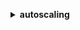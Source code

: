 **<details ><summary style="color:none;">autoscaling</summary><blockquote>**

- **<details><summary style="color:none;"><b><u>attach-instances</b></u></summary><blockquote>**

  * **<p style="color:none;">--instance-ids</p>**
  * **<p style="color:none;">--auto-scaling-group-name</p>**
  * **<p style="color:none;">--cli-input-json</p>**
  * **<p style="color:none;">--cli-input-yaml</p>**
  * **<p style="color:none;">--generate-cli-skeleton</p>**

  </br>

  <p style="color:red;">Description</p>

  </br>

  ## **Examples**

  ```bash

  ```
  ```json

  ```

  </br>

- **<details><summary style="color:none;"><b><u>attach-load-balancers</b></u></summary><blockquote>**

  * **<p style="color:none;">--auto-scaling-group-name</p>**
  * **<p style="color:none;">--load-balancer-names</p>**
  * **<p style="color:none;">--cli-input-json</p>**
  * **<p style="color:none;">--cli-input-yaml</p>**
  * **<p style="color:none;">--generate-cli-skeleton</p>**

  </br>

  <p style="color:red;">Description</p>

  </br>

  ## **Examples**

  ```bash

  ```
  ```json

  ```

  </br>

- **<details><summary style="color:none;"><b><u>attach-load-balancer-target-groups</b></u></summary><blockquote>**

  * **<p style="color:none;">--auto-scaling-group-name</p>**
  * **<p style="color:none;">--target-group-arns</p>**
  * **<p style="color:none;">--cli-input-json</p>**
  * **<p style="color:none;">--cli-input-yaml</p>**
  * **<p style="color:none;">--generate-cli-skeleton</p>**

  </br>

  <p style="color:red;">Description</p>

  </br>

  ## **Examples**

  ```bash

  ```
  ```json

  ```

  </br>

- **<details><summary style="color:none;"><b><u>batch-delete-scheduled-action</b></u></summary><blockquote>**

  * **<p style="color:none;">--auto-scaling-group-name</p>**
  * **<p style="color:none;">--scheduled-action-names</p>**
  * **<p style="color:none;">--cli-input-json</p>**
  * **<p style="color:none;">--cli-input-yaml</p>**
  * **<p style="color:none;">--generate-cli-skeleton</p>**

  </br>

  <p style="color:red;">Description</p>

  </br>

  ## **Examples**

  ```bash

  ```
  ```json

  ```

  </br>

- **<details><summary style="color:none;"><b><u>batch-put-scheduled-update-group-action</b></u></summary><blockquote>**

  * **<p style="color:none;">--auto-scaling-group-name</p>**
  * **<p style="color:none;">--scheduled-update-group-actions</p>**
  * **<p style="color:none;">--cli-input-json</p>**
  * **<p style="color:none;">--cli-input-yaml</p>**
  * **<p style="color:none;">--generate-cli-skeleton</p>**

  </br>

  <p style="color:red;">Description</p>

  </br>

  ## **Examples**

  ```bash

  ```
  ```json

  ```

  </br>

- **<details><summary style="color:none;"><b><u>cancel-instance-refresh</b></u></summary><blockquote>**

  * **<p style="color:none;">--auto-scaling-group-name</p>**
  * **<p style="color:none;">--cli-input-json</p>**
  * **<p style="color:none;">--cli-input-yaml</p>**
  * **<p style="color:none;">--generate-cli-skeleton</p>**

  </br>

  <p style="color:red;">Description</p>

  </br>

  ## **Examples**

  ```bash

  ```
  ```json

  ```

  </br>

- **<details><summary style="color:none;"><b><u>complete-lifecycle-action</b></u></summary><blockquote>**

  * **<p style="color:none;">--lifecycle-hook-name</p>**
  * **<p style="color:none;">--auto-scaling-group-name</p>**
  * **<p style="color:none;">--lifecycle-action-token</p>**
  * **<p style="color:none;">--lifecycle-action-result</p>**
  * **<p style="color:none;">--instance-id</p>**
  * **<p style="color:none;">--cli-input-json</p>**
  * **<p style="color:none;">--cli-input-yaml</p>**
  * **<p style="color:none;">--generate-cli-skeleton</p>**

  </br>

  <p style="color:red;">Description</p>

  </br>

  ## **Examples**

  ```bash

  ```
  ```json

  ```

  </br>

- **<details><summary style="color:none;"><b><u>create-auto-scaling-group</b></u></summary><blockquote>**

  * **<p style="color:none;">--auto-scaling-group-name</p>**
  * **<p style="color:none;">--launch-configuration-name</p>**
  * **<p style="color:none;">--launch-template</p>**
  * **<p style="color:none;">--mixed-instances-policy</p>**
  * **<p style="color:none;">--instance-id</p>**
  * **<p style="color:none;">--min-size</p>**
  * **<p style="color:none;">--max-size</p>**
  * **<p style="color:none;">--desired-capacity</p>**
  * **<p style="color:none;">--default-cooldown</p>**
  * **<p style="color:none;">--availability-zones</p>**
  * **<p style="color:none;">--load-balancer-names</p>**
  * **<p style="color:none;">--target-group-arns</p>**
  * **<p style="color:none;">--health-check-type</p>**
  * **<p style="color:none;">--health-check-grace-period</p>**
  * **<p style="color:none;">--placement-group</p>**
  * **<p style="color:none;">--vpc-zone-identifier</p>**
  * **<p style="color:none;">--termination-policies</p>**
  * **<p style="color:none;">--new-instances-protected-from-scale-in</p>**
  * **<p style="color:none;">--no-new-instances-protected-from-scale-in</p>**
  * **<p style="color:none;">--capacity-rebalance</p>**
  * **<p style="color:none;">--no-capacity-rebalance</p>**
  * **<p style="color:none;">--lifecycle-hook-specification-list</p>**
  * **<p style="color:none;">--tags</p>**
  * **<p style="color:none;">--service-linked-role-arn</p>**
  * **<p style="color:none;">--max-instance-lifetime</p>**
  * **<p style="color:none;">--context</p>**
  * **<p style="color:none;">--cli-input-json</p>**
  * **<p style="color:none;">--cli-input-yaml</p>**
  * **<p style="color:none;">--generate-cli-skeleton</p>**

  </br>

  <p style="color:red;">Description</p>

  </br>

  ## **Examples**

  ```bash

  ```
  ```json

  ```

  </br>

- **<details><summary style="color:none;"><b><u>create-launch-configuration</b></u></summary><blockquote>**

  * **<p style="color:none;">--launch-configuration-name</p>**
  * **<p style="color:none;">--image-id</p>**
  * **<p style="color:none;">--key-name</p>**
  * **<p style="color:none;">--security-groups</p>**
  * **<p style="color:none;">--classic-link-vpc-id</p>**
  * **<p style="color:none;">--classic-link-vpc-security-groups</p>**
  * **<p style="color:none;">--user-data</p>**
  * **<p style="color:none;">--instance-id</p>**
  * **<p style="color:none;">--instance-type</p>**
  * **<p style="color:none;">--kernel-id</p>**
  * **<p style="color:none;">--ramdisk-id</p>**
  * **<p style="color:none;">--block-device-mappings</p>**
  * **<p style="color:none;">--instance-monitoring</p>**
  * **<p style="color:none;">--spot-price</p>**
  * **<p style="color:none;">--iam-instance-profile</p>**
  * **<p style="color:none;">--ebs-optimized</p>**
  * **<p style="color:none;">--no-ebs-optimized</p>**
  * **<p style="color:none;">--associate-public-ip-address</p>**
  * **<p style="color:none;">--no-associate-public-ip-address</p>**
  * **<p style="color:none;">--placement-tenancy</p>**
  * **<p style="color:none;">--metadata-options</p>**
  * **<p style="color:none;">--cli-input-json</p>**
  * **<p style="color:none;">--cli-input-yaml</p>**
  * **<p style="color:none;">--generate-cli-skeleton</p>**

  </br>

  <p style="color:red;">Description</p>

  </br>

  ## **Examples**

  ```bash

  ```
  ```json

  ```

  </br>

- **<details><summary style="color:none;"><b><u>create-or-update-tags</b></u></summary><blockquote>**

  * **<p style="color:none;">--tags</p>**
  * **<p style="color:none;">--cli-input-json</p>**
  * **<p style="color:none;">--cli-input-yaml</p>**
  * **<p style="color:none;">--generate-cli-skeleton</p>**

  </br>

  <p style="color:red;">Description</p>

  </br>

  ## **Examples**

  ```bash

  ```
  ```json

  ```

  </br>

- **<details><summary style="color:none;"><b><u>delete-auto-scaling-group</b></u></summary><blockquote>**

  * **<p style="color:none;">--auto-scaling-group-name</p>**
  * **<p style="color:none;">--force-delete</p>**
  * **<p style="color:none;">--no-force-delete</p>**
  * **<p style="color:none;">--cli-input-json</p>**
  * **<p style="color:none;">--cli-input-yaml</p>**
  * **<p style="color:none;">--generate-cli-skeleton</p>**

  </br>

  <p style="color:red;">Description</p>

  </br>

  ## **Examples**

  ```bash

  ```
  ```json

  ```

  </br>

- **<details><summary style="color:none;"><b><u>delete-launch-configuration</b></u></summary><blockquote>**

  * **<p style="color:none;">--launch-configuration-name</p>**
  * **<p style="color:none;">--cli-input-json</p>**
  * **<p style="color:none;">--cli-input-yaml</p>**
  * **<p style="color:none;">--generate-cli-skeleton</p>**

  </br>

  <p style="color:red;">Description</p>

  </br>

  ## **Examples**

  ```bash

  ```
  ```json

  ```

  </br>

- **<details><summary style="color:none;"><b><u>delete-lifecycle-hook</b></u></summary><blockquote>**

  * **<p style="color:none;">--lifecycle-hook-name</p>**
  * **<p style="color:none;">--auto-scaling-group-name</p>**
  * **<p style="color:none;">--cli-input-json</p>**
  * **<p style="color:none;">--cli-input-yaml</p>**
  * **<p style="color:none;">--generate-cli-skeleton</p>**

  </br>

  <p style="color:red;">Description</p>

  </br>

  ## **Examples**

  ```bash

  ```
  ```json

  ```

  </br>

- **<details><summary style="color:none;"><b><u>delete-notification-configuration</b></u></summary><blockquote>**

  * **<p style="color:none;">--auto-scaling-group-name</p>**
  * **<p style="color:none;">--topic-arn</p>**
  * **<p style="color:none;">--cli-input-json</p>**
  * **<p style="color:none;">--cli-input-yaml</p>**
  * **<p style="color:none;">--generate-cli-skeleton</p>**

  </br>

  <p style="color:red;">Description</p>

  </br>

  ## **Examples**

  ```bash

  ```
  ```json

  ```

  </br>

- **<details><summary style="color:none;"><b><u>delete-policy</b></u></summary><blockquote>**

  * **<p style="color:none;">--auto-scaling-group-name</p>**
  * **<p style="color:none;">--policy-name</p>**
  * **<p style="color:none;">--cli-input-json</p>**
  * **<p style="color:none;">--cli-input-yaml</p>**
  * **<p style="color:none;">--generate-cli-skeleton</p>**

  </br>

  <p style="color:red;">Description</p>

  </br>

  ## **Examples**

  ```bash

  ```
  ```json

  ```

  </br>

- **<details><summary style="color:none;"><b><u>delete-scheduled-action</b></u></summary><blockquote>**

  * **<p style="color:none;">--auto-scaling-group-name</p>**
  * **<p style="color:none;">--scheduled-action-name</p>**
  * **<p style="color:none;">--cli-input-json</p>**
  * **<p style="color:none;">--cli-input-yaml</p>**
  * **<p style="color:none;">--generate-cli-skeleton</p>**

  </br>

  <p style="color:red;">Description</p>

  </br>

  ## **Examples**

  ```bash

  ```
  ```json

  ```

  </br>

- **<details><summary style="color:none;"><b><u>delete-tags</b></u></summary><blockquote>**

  * **<p style="color:none;">--tags</p>**
  * **<p style="color:none;">--cli-input-json</p>**
  * **<p style="color:none;">--cli-input-yaml</p>**
  * **<p style="color:none;">--generate-cli-skeleton</p>**

  </br>

  <p style="color:red;">Description</p>

  </br>

  ## **Examples**

  ```bash

  ```
  ```json

  ```

  </br>

- **<details><summary style="color:none;"><b><u>delete-warm-pool</b></u></summary><blockquote>**

  * **<p style="color:none;">--auto-scaling-group-name</p>**
  * **<p style="color:none;">--force-delete</p>**
  * **<p style="color:none;">--no-force-delete</p>**
  * **<p style="color:none;">--cli-input-json</p>**
  * **<p style="color:none;">--cli-input-yaml</p>**
  * **<p style="color:none;">--generate-cli-skeleton</p>**

  </br>

  <p style="color:red;">Description</p>

  </br>

  ## **Examples**

  ```bash

  ```
  ```json

  ```

  </br>

- **<details><summary style="color:none;"><b><u>describe-account-limits</b></u></summary><blockquote>**

  * **<p style="color:none;">--cli-input-json</p>**
  * **<p style="color:none;">--cli-input-yaml</p>**
  * **<p style="color:none;">--generate-cli-skeleton</p>**

  </br>

  <p style="color:red;">Description</p>

  </br>

  ## **Examples**

  ```bash

  ```
  ```json

  ```

  </br>

- **<details><summary style="color:none;"><b><u>describe-adjustment-types</b></u></summary><blockquote>**

  * **<p style="color:none;">--cli-input-json</p>**
  * **<p style="color:none;">--cli-input-yaml</p>**
  * **<p style="color:none;">--generate-cli-skeleton</p>**

  </br>

  <p style="color:red;">Description</p>

  </br>

  ## **Examples**

  ```bash

  ```
  ```json

  ```

  </br>

- **<details><summary style="color:none;"><b><u>describe-auto-scaling-groups</b></u></summary><blockquote>**

  * **<p style="color:none;">--auto-scaling-group-names</p>**
  * **<p style="color:none;">--cli-input-json</p>**
  * **<p style="color:none;">--cli-input-yaml</p>**
  * **<p style="color:none;">--starting-token</p>**
  * **<p style="color:none;">--page-size</p>**
  * **<p style="color:none;">--max-items</p>**
  * **<p style="color:none;">--generate-cli-skeleton</p>**

  </br>

  <p style="color:red;">Description</p>

  </br>

  ## **Examples**

  ```bash

  ```
  ```json

  ```

  </br>

- **<details><summary style="color:none;"><b><u>describe-auto-scaling-instances</b></u></summary><blockquote>**

  * **<p style="color:none;">--instance-ids</p>**
  * **<p style="color:none;">--cli-input-json</p>**
  * **<p style="color:none;">--cli-input-yaml</p>**
  * **<p style="color:none;">--starting-token</p>**
  * **<p style="color:none;">--page-size</p>**
  * **<p style="color:none;">--max-items</p>**
  * **<p style="color:none;">--generate-cli-skeleton</p>**

  </br>

  <p style="color:red;">Description</p>

  </br>

  ## **Examples**

  ```bash

  ```
  ```json

  ```

  </br>

- **<details><summary style="color:none;"><b><u>describe-auto-scaling-notification-types</b></u></summary><blockquote>**

  * **<p style="color:none;">--cli-input-json</p>**
  * **<p style="color:none;">--cli-input-yaml</p>**
  * **<p style="color:none;">--generate-cli-skeleton</p>**

  </br>

  <p style="color:red;">Description</p>

  </br>

  ## **Examples**

  ```bash

  ```
  ```json

  ```

  </br>

- **<details><summary style="color:none;"><b><u>describe-instance-refreshes</b></u></summary><blockquote>**

  * **<p style="color:none;">--auto-scaling-group-name</p>**
  * **<p style="color:none;">--instance-refresh-ids</p>**
  * **<p style="color:none;">--next-token</p>**
  * **<p style="color:none;">--max-records</p>**
  * **<p style="color:none;">--cli-input-json</p>**
  * **<p style="color:none;">--cli-input-yaml</p>**
  * **<p style="color:none;">--generate-cli-skeleton</p>**

  </br>

  <p style="color:red;">Description</p>

  </br>

  ## **Examples**

  ```bash

  ```
  ```json

  ```

  </br>

- **<details><summary style="color:none;"><b><u>describe-launch-configurations</b></u></summary><blockquote>**

  * **<p style="color:none;">--launch-configuration-names</p>**
  * **<p style="color:none;">--cli-input-json</p>**
  * **<p style="color:none;">--cli-input-yaml</p>**
  * **<p style="color:none;">--starting-token</p>**
  * **<p style="color:none;">--page-size</p>**
  * **<p style="color:none;">--max-items</p>**
  * **<p style="color:none;">--generate-cli-skeleton</p>**

  </br>

  <p style="color:red;">Description</p>

  </br>

  ## **Examples**

  ```bash

  ```
  ```json

  ```

  </br>

- **<details><summary style="color:none;"><b><u>describe-lifecycle-hooks</b></u></summary><blockquote>**

  * **<p style="color:none;">--auto-scaling-group-name</p>**
  * **<p style="color:none;">--lifecycle-hook-names</p>**
  * **<p style="color:none;">--cli-input-json</p>**
  * **<p style="color:none;">--cli-input-yaml</p>**
  * **<p style="color:none;">--generate-cli-skeleton</p>**

  </br>

  <p style="color:red;">Description</p>

  </br>

  ## **Examples**

  ```bash

  ```
  ```json

  ```

  </br>

- **<details><summary style="color:none;"><b><u>describe-lifecycle-hook-types</b></u></summary><blockquote>**

  * **<p style="color:none;">--cli-input-json</p>**
  * **<p style="color:none;">--cli-input-yaml</p>**
  * **<p style="color:none;">--generate-cli-skeleton</p>**

  </br>

  <p style="color:red;">Description</p>

  </br>

  ## **Examples**

  ```bash

  ```
  ```json

  ```

  </br>

- **<details><summary style="color:none;"><b><u>describe-load-balancers</b></u></summary><blockquote>**

  * **<p style="color:none;">--auto-scaling-group-name</p>**
  * **<p style="color:none;">--cli-input-json</p>**
  * **<p style="color:none;">--cli-input-yaml</p>**
  * **<p style="color:none;">--starting-token</p>**
  * **<p style="color:none;">--page-size</p>**
  * **<p style="color:none;">--max-items</p>**
  * **<p style="color:none;">--generate-cli-skeleton</p>**

  </br>

  <p style="color:red;">Description</p>

  </br>

  ## **Examples**

  ```bash

  ```
  ```json

  ```

  </br>

- **<details><summary style="color:none;"><b><u>describe-load-balancer-target-groups</b></u></summary><blockquote>**

  * **<p style="color:none;">--auto-scaling-group-name</p>**
  * **<p style="color:none;">--cli-input-json</p>**
  * **<p style="color:none;">--cli-input-yaml</p>**
  * **<p style="color:none;">--starting-token</p>**
  * **<p style="color:none;">--page-size</p>**
  * **<p style="color:none;">--max-items</p>**
  * **<p style="color:none;">--generate-cli-skeleton</p>**

  </br>

  <p style="color:red;">Description</p>

  </br>

  ## **Examples**

  ```bash

  ```
  ```json

  ```

  </br>

- **<details><summary style="color:none;"><b><u>describe-metric-collection-types</b></u></summary><blockquote>**

  * **<p style="color:none;">--cli-input-json</p>**
  * **<p style="color:none;">--cli-input-yaml</p>**
  * **<p style="color:none;">--generate-cli-skeleton</p>**

  </br>

  <p style="color:red;">Description</p>

  </br>

  ## **Examples**

  ```bash

  ```
  ```json

  ```

  </br>

- **<details><summary style="color:none;"><b><u>describe-notification-configurations</b></u></summary><blockquote>**

  * **<p style="color:none;">--auto-scaling-group-names</p>**
  * **<p style="color:none;">--cli-input-json</p>**
  * **<p style="color:none;">--cli-input-yaml</p>**
  * **<p style="color:none;">--starting-token</p>**
  * **<p style="color:none;">--page-size</p>**
  * **<p style="color:none;">--max-items</p>**
  * **<p style="color:none;">--generate-cli-skeleton</p>**

  </br>

  <p style="color:red;">Description</p>

  </br>

  ## **Examples**

  ```bash

  ```
  ```json

  ```

  </br>

- **<details><summary style="color:none;"><b><u>describe-policies</b></u></summary><blockquote>**

  * **<p style="color:none;">--auto-scaling-group-name</p>**
  * **<p style="color:none;">--policy-names</p>**
  * **<p style="color:none;">--policy-types</p>**
  * **<p style="color:none;">--cli-input-json</p>**
  * **<p style="color:none;">--cli-input-yaml</p>**
  * **<p style="color:none;">--starting-token</p>**
  * **<p style="color:none;">--page-size</p>**
  * **<p style="color:none;">--max-items</p>**
  * **<p style="color:none;">--generate-cli-skeleton</p>**

  </br>

  <p style="color:red;">Description</p>

  </br>

  ## **Examples**

  ```bash

  ```
  ```json

  ```

  </br>

- **<details><summary style="color:none;"><b><u>describe-scaling-activities</b></u></summary><blockquote>**

  * **<p style="color:none;">--activity-ids</p>**
  * **<p style="color:none;">--auto-scaling-group-name</p>**
  * **<p style="color:none;">--include-deleted-groups</p>**
  * **<p style="color:none;">--no-include-deleted-groups</p>**
  * **<p style="color:none;">--cli-input-json</p>**
  * **<p style="color:none;">--cli-input-yaml</p>**
  * **<p style="color:none;">--starting-token</p>**
  * **<p style="color:none;">--page-size</p>**
  * **<p style="color:none;">--max-items</p>**
  * **<p style="color:none;">--generate-cli-skeleton</p>**

  </br>

  <p style="color:red;">Description</p>

  </br>

  ## **Examples**

  ```bash

  ```
  ```json

  ```

  </br>

- **<details><summary style="color:none;"><b><u>describe-scaling-process-types</b></u></summary><blockquote>**

  * **<p style="color:none;">--cli-input-json</p>**
  * **<p style="color:none;">--cli-input-yaml</p>**
  * **<p style="color:none;">--generate-cli-skeleton</p>**

  </br>

  <p style="color:red;">Description</p>

  </br>

  ## **Examples**

  ```bash

  ```
  ```json

  ```

  </br>

- **<details><summary style="color:none;"><b><u>describe-scheduled-actions</b></u></summary><blockquote>**

  * **<p style="color:none;">--auto-scaling-group-name</p>**
  * **<p style="color:none;">--scheduled-action-names</p>**
  * **<p style="color:none;">--start-time</p>**
  * **<p style="color:none;">--end-time</p>**
  * **<p style="color:none;">--cli-input-json</p>**
  * **<p style="color:none;">--cli-input-yaml</p>**
  * **<p style="color:none;">--starting-token</p>**
  * **<p style="color:none;">--page-size</p>**
  * **<p style="color:none;">--max-items</p>**
  * **<p style="color:none;">--generate-cli-skeleton</p>**

  </br>

  <p style="color:red;">Description</p>

  </br>

  ## **Examples**

  ```bash

  ```
  ```json

  ```

  </br>

- **<details><summary style="color:none;"><b><u>describe-tags</b></u></summary><blockquote>**

  * **<p style="color:none;">--filters</p>**
  * **<p style="color:none;">--cli-input-json</p>**
  * **<p style="color:none;">--cli-input-yaml</p>**
  * **<p style="color:none;">--starting-token</p>**
  * **<p style="color:none;">--page-size</p>**
  * **<p style="color:none;">--max-items</p>**
  * **<p style="color:none;">--generate-cli-skeleton</p>**

  </br>

  <p style="color:red;">Description</p>

  </br>

  ## **Examples**

  ```bash

  ```
  ```json

  ```

  </br>

- **<details><summary style="color:none;"><b><u>describe-termination-policy-types</b></u></summary><blockquote>**

  * **<p style="color:none;">--cli-input-json</p>**
  * **<p style="color:none;">--cli-input-yaml</p>**
  * **<p style="color:none;">--generate-cli-skeleton</p>**

  </br>

  <p style="color:red;">Description</p>

  </br>

  ## **Examples**

  ```bash

  ```
  ```json

  ```

  </br>

- **<details><summary style="color:none;"><b><u>describe-warm-pool</b></u></summary><blockquote>**

  * **<p style="color:none;">--auto-scaling-group-name</p>**
  * **<p style="color:none;">--max-records</p>**
  * **<p style="color:none;">--next-token</p>**
  * **<p style="color:none;">--cli-input-json</p>**
  * **<p style="color:none;">--cli-input-yaml</p>**
  * **<p style="color:none;">--generate-cli-skeleton</p>**

  </br>

  <p style="color:red;">Description</p>

  </br>

  ## **Examples**

  ```bash

  ```
  ```json

  ```

  </br>

- **<details><summary style="color:none;"><b><u>detach-instances</b></u></summary><blockquote>**

  * **<p style="color:none;">--instance-ids</p>**
  * **<p style="color:none;">--auto-scaling-group-name</p>**
  * **<p style="color:none;">--should-decrement-desired-capacity</p>**
  * **<p style="color:none;">--no-should-decrement-desired-capacity</p>**
  * **<p style="color:none;">--cli-input-json</p>**
  * **<p style="color:none;">--cli-input-yaml</p>**
  * **<p style="color:none;">--generate-cli-skeleton</p>**

  </br>

  <p style="color:red;">Description</p>

  </br>

  ## **Examples**

  ```bash

  ```
  ```json

  ```

  </br>

- **<details><summary style="color:none;"><b><u>detach-load-balancers</b></u></summary><blockquote>**

  * **<p style="color:none;">--auto-scaling-group-name</p>**
  * **<p style="color:none;">--load-balancer-names</p>**
  * **<p style="color:none;">--cli-input-json</p>**
  * **<p style="color:none;">--cli-input-yaml</p>**
  * **<p style="color:none;">--generate-cli-skeleton</p>**

  </br>

  <p style="color:red;">Description</p>

  </br>

  ## **Examples**

  ```bash

  ```
  ```json

  ```

  </br>

- **<details><summary style="color:none;"><b><u>detach-load-balancer-target-groups</b></u></summary><blockquote>**

  * **<p style="color:none;">--auto-scaling-group-name</p>**
  * **<p style="color:none;">--target-group-arns</p>**
  * **<p style="color:none;">--cli-input-json</p>**
  * **<p style="color:none;">--cli-input-yaml</p>**
  * **<p style="color:none;">--generate-cli-skeleton</p>**

  </br>

  <p style="color:red;">Description</p>

  </br>

  ## **Examples**

  ```bash

  ```
  ```json

  ```

  </br>

- **<details><summary style="color:none;"><b><u>disable-metrics-collection</b></u></summary><blockquote>**

  * **<p style="color:none;">--auto-scaling-group-name</p>**
  * **<p style="color:none;">--metrics</p>**
  * **<p style="color:none;">--cli-input-json</p>**
  * **<p style="color:none;">--cli-input-yaml</p>**
  * **<p style="color:none;">--generate-cli-skeleton</p>**

  </br>

  <p style="color:red;">Description</p>

  </br>

  ## **Examples**

  ```bash

  ```
  ```json

  ```

  </br>

- **<details><summary style="color:none;"><b><u>enable-metrics-collection</b></u></summary><blockquote>**

  * **<p style="color:none;">--auto-scaling-group-name</p>**
  * **<p style="color:none;">--metrics</p>**
  * **<p style="color:none;">--granularity</p>**
  * **<p style="color:none;">--cli-input-json</p>**
  * **<p style="color:none;">--cli-input-yaml</p>**
  * **<p style="color:none;">--generate-cli-skeleton</p>**

  </br>

  <p style="color:red;">Description</p>

  </br>

  ## **Examples**

  ```bash

  ```
  ```json

  ```

  </br>

- **<details><summary style="color:none;"><b><u>enter-standby</b></u></summary><blockquote>**

  * **<p style="color:none;">--instance-ids</p>**
  * **<p style="color:none;">--auto-scaling-group-name</p>**
  * **<p style="color:none;">--should-decrement-desired-capacity</p>**
  * **<p style="color:none;">--no-should-decrement-desired-capacity</p>**
  * **<p style="color:none;">--cli-input-json</p>**
  * **<p style="color:none;">--cli-input-yaml</p>**
  * **<p style="color:none;">--generate-cli-skeleton</p>**

  </br>

  <p style="color:red;">Description</p>

  </br>

  ## **Examples**

  ```bash

  ```
  ```json

  ```

  </br>

- **<details><summary style="color:none;"><b><u>execute-policy</b></u></summary><blockquote>**

  * **<p style="color:none;">--auto-scaling-group-name</p>**
  * **<p style="color:none;">--policy-name</p>**
  * **<p style="color:none;">--honor-cooldown</p>**
  * **<p style="color:none;">--no-honor-cooldown</p>**
  * **<p style="color:none;">--metric-value</p>**
  * **<p style="color:none;">--breach-threshold</p>**
  * **<p style="color:none;">--cli-input-json</p>**
  * **<p style="color:none;">--cli-input-yaml</p>**
  * **<p style="color:none;">--generate-cli-skeleton</p>**

  </br>

  <p style="color:red;">Description</p>

  </br>

  ## **Examples**

  ```bash

  ```
  ```json

  ```

  </br>

- **<details><summary style="color:none;"><b><u>exit-standby</b></u></summary><blockquote>**

  * **<p style="color:none;">--instance-ids</p>**
  * **<p style="color:none;">--auto-scaling-group-name</p>**
  * **<p style="color:none;">--cli-input-json</p>**
  * **<p style="color:none;">--cli-input-yaml</p>**
  * **<p style="color:none;">--generate-cli-skeleton</p>**

  </br>

  <p style="color:red;">Description</p>

  </br>

  ## **Examples**

  ```bash

  ```
  ```json

  ```

  </br>

- **<details><summary style="color:none;"><b><u>get-predictive-scaling-forecast</b></u></summary><blockquote>**

  * **<p style="color:none;">--auto-scaling-group-name</p>**
  * **<p style="color:none;">--policy-name</p>**
  * **<p style="color:none;">--start-time</p>**
  * **<p style="color:none;">--end-time</p>**
  * **<p style="color:none;">--cli-input-json</p>**
  * **<p style="color:none;">--cli-input-yaml</p>**
  * **<p style="color:none;">--generate-cli-skeleton</p>**

  </br>

  <p style="color:red;">Description</p>

  </br>

  ## **Examples**

  ```bash

  ```
  ```json

  ```

  </br>

- **<details><summary style="color:none;"><b><u>help</b></u></summary><blockquote>**

  * **<p style="color:none;"></p>**

  </br>

  <p style="color:red;">Description</p>

  </br>

  ## **Examples**

  ```bash

  ```
  ```json

  ```

  </br>

- **<details><summary style="color:none;"><b><u>put-lifecycle-hook</b></u></summary><blockquote>**

  * **<p style="color:none;">--lifecycle-hook-name</p>**
  * **<p style="color:none;">--auto-scaling-group-name</p>**
  * **<p style="color:none;">--lifecycle-transition</p>**
  * **<p style="color:none;">--role-arn</p>**
  * **<p style="color:none;">--notification-target-arn</p>**
  * **<p style="color:none;">--notification-metadata</p>**
  * **<p style="color:none;">--heartbeat-timeout</p>**
  * **<p style="color:none;">--default-result</p>**
  * **<p style="color:none;">--cli-input-json</p>**
  * **<p style="color:none;">--cli-input-yaml</p>**
  * **<p style="color:none;">--generate-cli-skeleton</p>**

  </br>

  <p style="color:red;">Description</p>

  </br>

  ## **Examples**

  ```bash

  ```
  ```json

  ```

  </br>

- **<details><summary style="color:none;"><b><u>put-notification-configuration</b></u></summary><blockquote>**

  * **<p style="color:none;">--auto-scaling-group-name</p>**
  * **<p style="color:none;">--topic-arn</p>**
  * **<p style="color:none;">--notification-types</p>**
  * **<p style="color:none;">--cli-input-json</p>**
  * **<p style="color:none;">--cli-input-yaml</p>**
  * **<p style="color:none;">--generate-cli-skeleton</p>**

  </br>

  <p style="color:red;">Description</p>

  </br>

  ## **Examples**

  ```bash

  ```
  ```json

  ```

  </br>

- **<details><summary style="color:none;"><b><u>put-scaling-policy</b></u></summary><blockquote>**

  * **<p style="color:none;">--auto-scaling-group-name</p>**
  * **<p style="color:none;">--policy-name</p>**
  * **<p style="color:none;">--policy-type</p>**
  * **<p style="color:none;">--adjustment-type</p>**
  * **<p style="color:none;">--min-adjustment-step</p>**
  * **<p style="color:none;">--min-adjustment-magnitude</p>**
  * **<p style="color:none;">--scaling-adjustment</p>**
  * **<p style="color:none;">--cooldown</p>**
  * **<p style="color:none;">--metric-aggregation-type</p>**
  * **<p style="color:none;">--step-adjustments</p>**
  * **<p style="color:none;">--estimated-instance-warmup</p>**
  * **<p style="color:none;">--target-tracking-configuration</p>**
  * **<p style="color:none;">--enabled</p>**
  * **<p style="color:none;">--no-enabled</p>**
  * **<p style="color:none;">--predictive-scaling-configuration</p>**
  * **<p style="color:none;">--cli-input-json</p>**
  * **<p style="color:none;">--cli-input-yaml</p>**
  * **<p style="color:none;">--generate-cli-skeleton</p>**

  </br>

  <p style="color:red;">Description</p>

  </br>

  ## **Examples**

  ```bash

  ```
  ```json

  ```

  </br>

- **<details><summary style="color:none;"><b><u>put-scheduled-update-group-action</b></u></summary><blockquote>**

  * **<p style="color:none;">--auto-scaling-group-name</p>**
  * **<p style="color:none;">--scheduled-action-name</p>**
  * **<p style="color:none;">--time</p>**
  * **<p style="color:none;">--start-time</p>**
  * **<p style="color:none;">--end-time</p>**
  * **<p style="color:none;">--recurrence</p>**
  * **<p style="color:none;">--min-size</p>**
  * **<p style="color:none;">--max-size</p>**
  * **<p style="color:none;">--desired-capacity</p>**
  * **<p style="color:none;">--time-zone</p>**
  * **<p style="color:none;">--cli-input-json</p>**
  * **<p style="color:none;">--cli-input-yaml</p>**
  * **<p style="color:none;">--generate-cli-skeleton</p>**

  </br>

  <p style="color:red;">Description</p>

  </br>

  ## **Examples**

  ```bash

  ```
  ```json

  ```

  </br>

- **<details><summary style="color:none;"><b><u>put-warm-pool</b></u></summary><blockquote>**

  * **<p style="color:none;">--auto-scaling-group-name</p>**
  * **<p style="color:none;">--max-group-prepared-capacity</p>**
  * **<p style="color:none;">--min-size</p>**
  * **<p style="color:none;">--pool-state</p>**
  * **<p style="color:none;">--cli-input-json</p>**
  * **<p style="color:none;">--cli-input-yaml</p>**
  * **<p style="color:none;">--generate-cli-skeleton</p>**

  </br>

  <p style="color:red;">Description</p>

  </br>

  ## **Examples**

  ```bash

  ```
  ```json

  ```

  </br>

- **<details><summary style="color:none;"><b><u>record-lifecycle-action-heartbeat</b></u></summary><blockquote>**

  * **<p style="color:none;">--lifecycle-hook-name</p>**
  * **<p style="color:none;">--auto-scaling-group-name</p>**
  * **<p style="color:none;">--lifecycle-action-token</p>**
  * **<p style="color:none;">--instance-id</p>**
  * **<p style="color:none;">--cli-input-json</p>**
  * **<p style="color:none;">--cli-input-yaml</p>**
  * **<p style="color:none;">--generate-cli-skeleton</p>**

  </br>

  <p style="color:red;">Description</p>

  </br>

  ## **Examples**

  ```bash

  ```
  ```json

  ```

  </br>

- **<details><summary style="color:none;"><b><u>resume-processes</b></u></summary><blockquote>**

  * **<p style="color:none;">--auto-scaling-group-name</p>**
  * **<p style="color:none;">--scaling-processes</p>**
  * **<p style="color:none;">--cli-input-json</p>**
  * **<p style="color:none;">--cli-input-yaml</p>**
  * **<p style="color:none;">--generate-cli-skeleton</p>**

  </br>

  <p style="color:red;">Description</p>

  </br>

  ## **Examples**

  ```bash

  ```
  ```json

  ```

  </br>

- **<details><summary style="color:none;"><b><u>set-desired-capacity</b></u></summary><blockquote>**

  * **<p style="color:none;">--auto-scaling-group-name</p>**
  * **<p style="color:none;">--desired-capacity</p>**
  * **<p style="color:none;">--honor-cooldown</p>**
  * **<p style="color:none;">--no-honor-cooldown</p>**
  * **<p style="color:none;">--cli-input-json</p>**
  * **<p style="color:none;">--cli-input-yaml</p>**
  * **<p style="color:none;">--generate-cli-skeleton</p>**

  </br>

  <p style="color:red;">Description</p>

  </br>

  ## **Examples**

  ```bash

  ```
  ```json

  ```

  </br>

- **<details><summary style="color:none;"><b><u>set-instance-health</b></u></summary><blockquote>**

  * **<p style="color:none;">--instance-id</p>**
  * **<p style="color:none;">--health-status</p>**
  * **<p style="color:none;">--should-respect-grace-period</p>**
  * **<p style="color:none;">--no-should-respect-grace-period</p>**
  * **<p style="color:none;">--cli-input-json</p>**
  * **<p style="color:none;">--cli-input-yaml</p>**
  * **<p style="color:none;">--generate-cli-skeleton</p>**

  </br>

  <p style="color:red;">Description</p>

  </br>

  ## **Examples**

  ```bash

  ```
  ```json

  ```

  </br>

- **<details><summary style="color:none;"><b><u>set-instance-protection</b></u></summary><blockquote>**

  * **<p style="color:none;">--instance-ids</p>**
  * **<p style="color:none;">--auto-scaling-group-name</p>**
  * **<p style="color:none;">--protected-from-scale-in</p>**
  * **<p style="color:none;">--no-protected-from-scale-in</p>**
  * **<p style="color:none;">--cli-input-json</p>**
  * **<p style="color:none;">--cli-input-yaml</p>**
  * **<p style="color:none;">--generate-cli-skeleton</p>**

  </br>

  <p style="color:red;">Description</p>

  </br>

  ## **Examples**

  ```bash

  ```
  ```json

  ```

  </br>

- **<details><summary style="color:none;"><b><u>start-instance-refresh</b></u></summary><blockquote>**

  * **<p style="color:none;">--auto-scaling-group-name</p>**
  * **<p style="color:none;">--strategy</p>**
  * **<p style="color:none;">--preferences</p>**
  * **<p style="color:none;">--cli-input-json</p>**
  * **<p style="color:none;">--cli-input-yaml</p>**
  * **<p style="color:none;">--generate-cli-skeleton</p>**

  </br>

  <p style="color:red;">Description</p>

  </br>

  ## **Examples**

  ```bash

  ```
  ```json

  ```

  </br>

- **<details><summary style="color:none;"><b><u>suspend-processes</b></u></summary><blockquote>**

  * **<p style="color:none;">--auto-scaling-group-name</p>**
  * **<p style="color:none;">--scaling-processes</p>**
  * **<p style="color:none;">--cli-input-json</p>**
  * **<p style="color:none;">--cli-input-yaml</p>**
  * **<p style="color:none;">--generate-cli-skeleton</p>**

  </br>

  <p style="color:red;">Description</p>

  </br>

  ## **Examples**

  ```bash

  ```
  ```json

  ```

  </br>

- **<details><summary style="color:none;"><b><u>terminate-instance-in-auto-scaling-group</b></u></summary><blockquote>**

  * **<p style="color:none;">--instance-id</p>**
  * **<p style="color:none;">--should-decrement-desired-capacity</p>**
  * **<p style="color:none;">--no-should-decrement-desired-capacity</p>**
  * **<p style="color:none;">--cli-input-json</p>**
  * **<p style="color:none;">--cli-input-yaml</p>**
  * **<p style="color:none;">--generate-cli-skeleton</p>**

  </br>

  <p style="color:red;">Description</p>

  </br>

  ## **Examples**

  ```bash

  ```
  ```json

  ```

  </br>

- **<details><summary style="color:none;"><b><u>update-auto-scaling-group</b></u></summary><blockquote>**

  * **<p style="color:none;">--auto-scaling-group-name</p>**
  * **<p style="color:none;">--launch-configuration-name</p>**
  * **<p style="color:none;">--launch-template</p>**
  * **<p style="color:none;">--mixed-instances-policy</p>**
  * **<p style="color:none;">--min-size</p>**
  * **<p style="color:none;">--max-size</p>**
  * **<p style="color:none;">--desired-capacity</p>**
  * **<p style="color:none;">--default-cooldown</p>**
  * **<p style="color:none;">--availability-zones</p>**
  * **<p style="color:none;">--health-check-type</p>**
  * **<p style="color:none;">--health-check-grace-period</p>**
  * **<p style="color:none;">--placement-group</p>**
  * **<p style="color:none;">--vpc-zone-identifier</p>**
  * **<p style="color:none;">--termination-policies</p>**
  * **<p style="color:none;">--new-instances-protected-from-scale-in</p>**
  * **<p style="color:none;">--no-new-instances-protected-from-scale-in</p>**
  * **<p style="color:none;">--service-linked-role-arn</p>**
  * **<p style="color:none;">--max-instance-lifetime</p>**
  * **<p style="color:none;">--capacity-rebalance</p>**
  * **<p style="color:none;">--no-capacity-rebalance</p>**
  * **<p style="color:none;">--context</p>**
  * **<p style="color:none;">--cli-input-json</p>**
  * **<p style="color:none;">--cli-input-yaml</p>**
  * **<p style="color:none;">--generate-cli-skeleton</p>**

  </br>

  <p style="color:red;">Description</p>

  </br>

  ## **Examples**

  ```bash

  ```
  ```json

  ```

  </br>

</blockquote></details>
</blockquote></details>
</blockquote></details>
</blockquote></details>
</blockquote></details>
</blockquote></details>
</blockquote></details>
</blockquote></details>
</blockquote></details>
</blockquote></details>
</blockquote></details>
</blockquote></details>
</blockquote></details>
</blockquote></details>
</blockquote></details>
</blockquote></details>
</blockquote></details>
</blockquote></details>
</blockquote></details>
</blockquote></details>
</blockquote></details>
</blockquote></details>
</blockquote></details>
</blockquote></details>
</blockquote></details>
</blockquote></details>
</blockquote></details>
</blockquote></details>
</blockquote></details>
</blockquote></details>
</blockquote></details>
</blockquote></details>
</blockquote></details>
</blockquote></details>
</blockquote></details>
</blockquote></details>
</blockquote></details>
</blockquote></details>
</blockquote></details>
</blockquote></details>
</blockquote></details>
</blockquote></details>
</blockquote></details>
</blockquote></details>
</blockquote></details>
</blockquote></details>
</blockquote></details>
</blockquote></details>
</blockquote></details>
</blockquote></details>
</blockquote></details>
</blockquote></details>
</blockquote></details>
</blockquote></details>
</blockquote></details>
</blockquote></details>
</blockquote></details>
</blockquote></details>
</blockquote></details>
</blockquote></details>
</blockquote></details>
</blockquote></details>
</blockquote></details>
